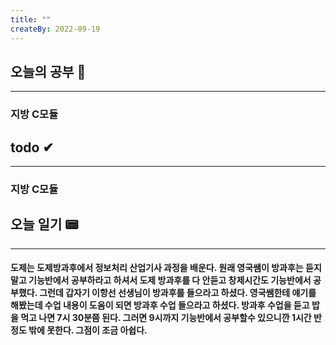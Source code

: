 ```yaml
---
title: ""
createBy: 2022-09-19
---
```

## 오늘의 공부 🎉
---
### 지방 C모듈

## todo ✔
---
### 지방 C모듈

## 오늘 일기 📟
---
#### 도제는 도제방과후에서 정보처리 산업기사 과정을 배운다. 원래 영국쌤이 방과후는 듣지 말고 기능반에서 공부하라고 하셔서 도제 방과후를 다 안듣고 창제시간도 기능반에서 공부했다. 그런데 갑자기 이항선 선생님이 방과후를 들으라고 하셨다. 영국쌤한테 얘기를 해봤는데 수업 내용이 도움이 되면 방과후 수업 들으라고 하셨다. 방과후 수업을 듣고 밥을 먹고 나면 7시 30분쯤 된다. 그러면 9시까지 기능반에서 공부할수 있으니깐 1시간 반정도 밖에 못한다. 그점이 조금 아쉽다.